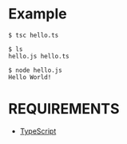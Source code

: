 # Example

```
$ tsc hello.ts

$ ls
hello.js hello.ts

$ node hello.js
Hello World!
```

# REQUIREMENTS

* [TypeScript](https://www.typescriptlang.org)
